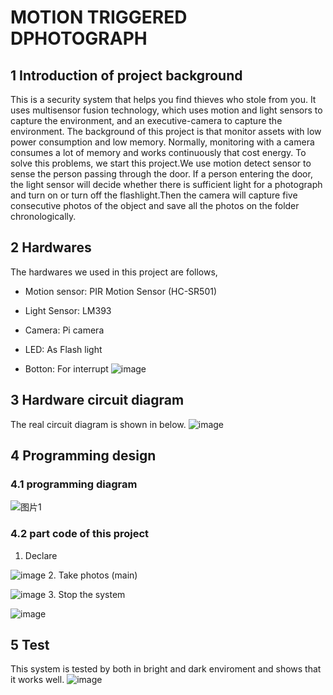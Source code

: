 # MOTION TRIGGERED DPHOTOGRAPH
## 1 Introduction of project background
This is a security system that helps you find thieves who stole from you. It uses multisensor fusion technology, which uses motion and light sensors to capture the environment, and an executive-camera to capture the environment. The background of this project is that monitor assets with low power consumption and low memory. Normally, monitoring with a camera consumes a lot of memory and works continuously that cost energy.
To solve this problems, we start this project.We use motion detect sensor to sense the person passing through the door. If a person entering the door, the light sensor will decide whether there is sufficient light for a photograph and turn on or turn off the flashlight.Then the camera will capture five consecutive photos of the object and save all the photos on the folder chronologically. 
## 2 Hardwares
The hardwares we used in this project are follows,

- Motion sensor: PIR Motion Sensor (HC-SR501)

- Light Sensor: LM393

- Camera: Pi camera

- LED: As Flash light

- Botton: For interrupt
![image](https://user-images.githubusercontent.com/54963953/81525939-d6fd9600-9388-11ea-89d8-dd3ec6e05fa4.png)
## 3 Hardware circuit diagram
The real circuit diagram is shown in below.
![image](https://user-images.githubusercontent.com/54963953/81525985-f72d5500-9388-11ea-947b-2e9c5267a646.png)
## 4 Programming design
### 4.1 programming diagram
![图片1](https://user-images.githubusercontent.com/54963953/81526228-a1a57800-9389-11ea-9730-2cb75a1e5651.png)
### 4.2 part code of this project

1. Declare

![image](https://user-images.githubusercontent.com/54963953/81526300-ce598f80-9389-11ea-8e6a-da763228684e.png)
2. Take photos (main)

![image](https://user-images.githubusercontent.com/54963953/81526317-da455180-9389-11ea-8f41-7d44a5e8eb09.png)
3. Stop the system

![image](https://user-images.githubusercontent.com/54963953/81526259-b8e46580-9389-11ea-907c-bedb6997177f.png)
## 5 Test

This system is tested by both in bright and dark enviroment and shows that it works well.
![image](https://user-images.githubusercontent.com/54963953/81526422-21334700-938a-11ea-8afb-ac0c942ce7de.png)





